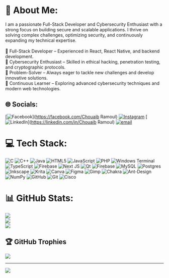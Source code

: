 # 💫 About Me:
I am a passionate Full-Stack Developer and Cybersecurity Enthusiast with a strong focus on building secure and scalable applications. I thrive on solving complex challenges, optimizing security, and continuously expanding my technical expertise.<br><br>🔹 Full-Stack Developer – Experienced in React, React Native, and backend development.<br>🔹 Cybersecurity Enthusiast – Skilled in ethical hacking, penetration testing, and cryptographic protocols.<br>🔹 Problem-Solver – Always eager to tackle new challenges and develop innovative solutions.<br>🔹 Continuous Learner – Exploring advanced cybersecurity techniques and modern web technologies.


## 🌐 Socials:
[![Facebook](https://img.shields.io/badge/Facebook-%231877F2.svg?logo=Facebook&logoColor=white)](https://facebook.com/Chouaib Ramoul) [![Instagram](https://img.shields.io/badge/Instagram-%23E4405F.svg?logo=Instagram&logoColor=white)](https://instagram.com/chouaib._.ramoul) [![LinkedIn](https://img.shields.io/badge/LinkedIn-%230077B5.svg?logo=linkedin&logoColor=white)](https://linkedin.com/in/Chouaib Ramoul) [![email](https://img.shields.io/badge/Email-D14836?logo=gmail&logoColor=white)](mailto:chouaib.boubou2@gmail.com) 

# 💻 Tech Stack:
![C](https://img.shields.io/badge/c-%2300599C.svg?style=for-the-badge&logo=c&logoColor=white) ![C++](https://img.shields.io/badge/c++-%2300599C.svg?style=for-the-badge&logo=c%2B%2B&logoColor=white) ![Java](https://img.shields.io/badge/java-%23ED8B00.svg?style=for-the-badge&logo=openjdk&logoColor=white) ![HTML5](https://img.shields.io/badge/html5-%23E34F26.svg?style=for-the-badge&logo=html5&logoColor=white) ![JavaScript](https://img.shields.io/badge/javascript-%23323330.svg?style=for-the-badge&logo=javascript&logoColor=%23F7DF1E) ![PHP](https://img.shields.io/badge/php-%23777BB4.svg?style=for-the-badge&logo=php&logoColor=white) ![Windows Terminal](https://img.shields.io/badge/Windows%20Terminal-%234D4D4D.svg?style=for-the-badge&logo=windows-terminal&logoColor=white) ![TypeScript](https://img.shields.io/badge/typescript-%23007ACC.svg?style=for-the-badge&logo=typescript&logoColor=white) ![Firebase](https://img.shields.io/badge/firebase-%23039BE5.svg?style=for-the-badge&logo=firebase) ![Next JS](https://img.shields.io/badge/Next-black?style=for-the-badge&logo=next.js&logoColor=white) ![Qt](https://img.shields.io/badge/Qt-%23217346.svg?style=for-the-badge&logo=Qt&logoColor=white) ![Firebase](https://img.shields.io/badge/firebase-a08021?style=for-the-badge&logo=firebase&logoColor=ffcd34) ![MySQL](https://img.shields.io/badge/mysql-4479A1.svg?style=for-the-badge&logo=mysql&logoColor=white) ![Postgres](https://img.shields.io/badge/postgres-%23316192.svg?style=for-the-badge&logo=postgresql&logoColor=white) ![Inkscape](https://img.shields.io/badge/Inkscape-e0e0e0?style=for-the-badge&logo=inkscape&logoColor=080A13) ![Krita](https://img.shields.io/badge/Krita-203759?style=for-the-badge&logo=krita&logoColor=EEF37B) ![Canva](https://img.shields.io/badge/Canva-%2300C4CC.svg?style=for-the-badge&logo=Canva&logoColor=white) ![Figma](https://img.shields.io/badge/figma-%23F24E1E.svg?style=for-the-badge&logo=figma&logoColor=white) ![Gimp](https://img.shields.io/badge/Gimp-657D8B?style=for-the-badge&logo=gimp&logoColor=FFFFFF) ![Chakra](https://img.shields.io/badge/chakra-%234ED1C5.svg?style=for-the-badge&logo=chakraui&logoColor=white) ![Ant-Design](https://img.shields.io/badge/-AntDesign-%230170FE?style=for-the-badge&logo=ant-design&logoColor=white) ![NumPy](https://img.shields.io/badge/numpy-%23013243.svg?style=for-the-badge&logo=numpy&logoColor=white) ![GitHub](https://img.shields.io/badge/github-%23121011.svg?style=for-the-badge&logo=github&logoColor=white) ![Git](https://img.shields.io/badge/git-%23F05033.svg?style=for-the-badge&logo=git&logoColor=white) ![Cisco](https://img.shields.io/badge/cisco-%23049fd9.svg?style=for-the-badge&logo=cisco&logoColor=black)
# 📊 GitHub Stats:
![](https://github-readme-stats.vercel.app/api?username=chouaibTakiEddine&theme=dark&hide_border=false&include_all_commits=true&count_private=true)<br/>
![](https://github-readme-streak-stats.herokuapp.com/?user=chouaibTakiEddine&theme=dark&hide_border=false)<br/>
![](https://github-readme-stats.vercel.app/api/top-langs/?username=chouaibTakiEddine&theme=dark&hide_border=false&include_all_commits=true&count_private=true&layout=compact)

## 🏆 GitHub Trophies
![](https://github-profile-trophy.vercel.app/?username=chouaibTakiEddine&theme=radical&no-frame=false&no-bg=true&margin-w=4)

---
[![](https://visitcount.itsvg.in/api?id=chouaibTakiEddine&icon=0&color=0)](https://visitcount.itsvg.in)

<!-- Proudly created with GPRM ( https://gprm.itsvg.in ) -->
